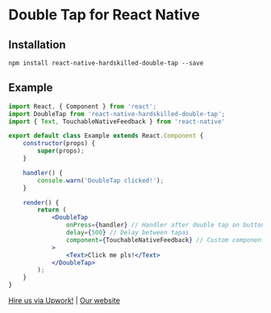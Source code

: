 # Double Tap for React Native

## Installation
`npm install react-native-hardskilled-double-tap --save`

## Example
```jsx
import React, { Component } from 'react';
import DoubleTap from 'react-native-hardskilled-double-tap';
import { Text, TouchableNativeFeedback } from 'react-native'

export default class Example extends React.Component {
    constructor(props) {
        super(props);
    }

    handler() {
        console.warn('DoubleTap clicked!');
    }

    render() {
        return (
            <DoubleTap
                onPress={handler} // Handler after double tap on button
                delay={500} // Delay between tapas
                component={TouchableNativeFeedback} // Custom component with onPress (default: TouchableOpacity)
            >
                <Text>Click me pls!</Text>
            </DoubleTap>
        );
    }
}
```

[Hire us via Upwork!](https://www.upwork.com/o/companies/_~01b5cde52d5f4ead84/) | [Our website](https://hardskilled.com)
